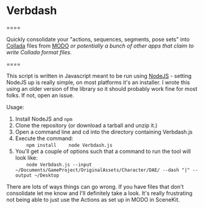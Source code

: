 # Verbdash
====

Quickly consolidate your "actions, sequences, segments, pose sets" into [Collada](https://www.khronos.org/collada/) files from [MODO](http://thefoundry.co.uk) *or potentially a bunch of other apps that claim to write Collada format files.*

====

This script is written in Javascript meant to be run using [NodeJS](http://nodejs.org) - setting NodeJS up is really simple, on most platforms it's an installer. I wrote this using an older version of the library so it should probably work fine for most folks. If not, open an issue.

Usage:

1. Install NodeJS and `npm`
2. Clone the repository (or download a tarball and unzip it.)
3. Open a command line and cd into the directory containing Verbdash.js
4. Execute the command:  
`    npm install`
`    node Verbdash.js`
5. You'll get a couple of options such that a command to run the tool will look like:  
`    node Verbdash.js --input ~/Documents/GameProject/OriginalAssets/Character/DAE/ --dash "|" --output ~/Desktop`

There are lots of ways things can go wrong. If you have files that don't consolidate let me know and I'll definitely take a look. It's really frustrating not being able to just use the Actions as set up in MODO in SceneKit.
